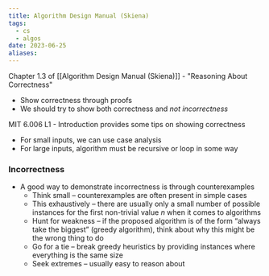 ```yaml
---
title: Algorithm Design Manual (Skiena)
tags:
  - cs
  - algos
date: 2023-06-25
aliases:
---
```

Chapter 1.3 of [[Algorithm Design Manual (Skiena)]] - "Reasoning About Correctness"
- Show correctness through proofs
- We should try to show both correctness and *not incorrectness*

MIT 6.006 L1 - Introduction provides some tips on showing correctness
- For small inputs, we can use case analysis
- For large inputs, algorithm must be recursive or loop in some way
### Incorrectness
- A good way to demonstrate incorrectness is through counterexamples
	- Think small – counterexamples are often present in simple cases
	- This exhaustively – there are usually only a small number of possible instances for the first non-trivial value *n* when it comes to algorithms
	- Hunt for weakness – if the proposed algorithm is of the form “always take the biggest” (greedy algorithm), think about why this might be the wrong thing to do
	- Go for a tie – break greedy heuristics by providing instances where everything is the same size
	- Seek extremes  – usually easy to reason about
